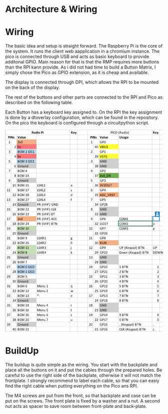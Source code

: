 # Architecture & Wiring

# Wiring
The basic idea and setup is straight forward. The Raspberry Pi is the core of the system. It runs the client web aapplication in a chromium instance. The pico is connected through USB and acts as basic keyboard to provide additonal GPIO. Main reason for that is that the RMP requires more buttons than the RPI kann provide. As i did not had time to build a Button Matrix, I simply chose the Pico as GPIO extension, as it is cheap and available.

The display is connected through DPI, which allows the RPI to be mounted on the back of the display.

The rest of the buttons and other parts are connected to the RPI and Pico as described on the following table. 

Each Button has a keyboard key assigned to. On the RPI the key assignment is done by a dtoverlay configuration, which can be found in the repository. On the pico the keyboard is configured through a circuitpython script. 

![Wiring Table](https://github.com/homeavionicgroup/rmp/blob/main/documentation/images/rmp_pin_wiring.png)

# BuildUp

The buildup is quite simple as the wiring. You start with the backplate and place all the buttons on it and put the cables through the prepared holes. Be careful to use the right side of the backplate, otherwise it will not match the frontplate. I strongly recommend to label each cable, so that you can easiy find the right cable when putting everything on the Pico ans RPI. 

The M4 screws are put from the front, so that backplate and case can be put on the screws. The front plate is fixed by a washer and a nut. A second nut acts as spacer to save room between front-plate and back-plate. 

